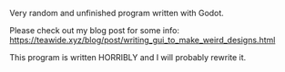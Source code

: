 Very random and unfinished program written with Godot.

Please check out my blog post for some info:
https://teawide.xyz/blog/post/writing_gui_to_make_weird_designs.html

This program is written HORRIBLY and 
I will probably rewrite it.
